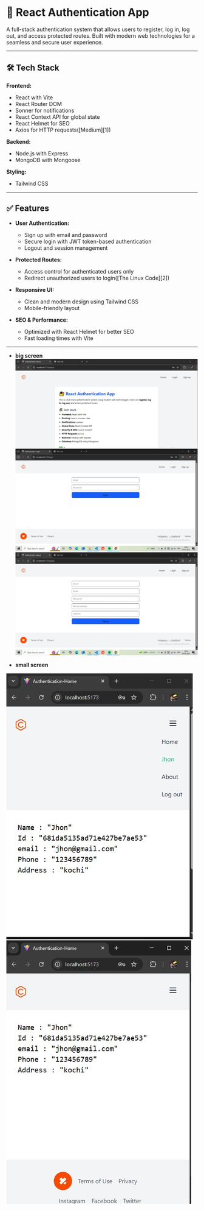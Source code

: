 

# 🔐 React Authentication App

A full-stack authentication system that allows users to register, log in, log out, and access protected routes. Built with modern web technologies for a seamless and secure user experience.

---

## 🛠️ Tech Stack

**Frontend:**

* React with Vite
* React Router DOM
* Sonner for notifications
* React Context API for global state
* React Helmet for SEO
* Axios for HTTP requests([Medium][1])

**Backend:**

* Node.js with Express
* MongoDB with Mongoose

**Styling:**

* Tailwind CSS

---

## ✅ Features

* **User Authentication:**

  * Sign up with email and password
  * Secure login with JWT token-based authentication
  * Logout and session management

* **Protected Routes:**

  * Access control for authenticated users only
  * Redirect unauthorized users to login([The Linux Code][2])

* **Responsive UI:**

  * Clean and modern design using Tailwind CSS
  * Mobile-friendly layout

* **SEO & Performance:**

  * Optimized with React Helmet for better SEO
  * Fast loading times with Vite

---

* **big screen**
![img](./ss1.JPG)
![img](./ss2.JPG)
![img](./ss3.JPG)

* **small screen**

![img](./ss4.JPG)
![img](./ss5.JPG)

